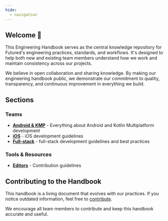 ```yaml
---
hide:
  - navigation
---
```


## Welcome 👋

This Engineering Handbook serves as the central knowledge repository for Futured's engineering practices, standards, and workflows. It's designed to help both new and existing team members understand how we work and maintain consistency across our projects.

We believe in open collaboration and sharing knowledge. By making our engineering handbook public, we demonstrate our commitment to quality, transparency, and continuous improvement in everything we build.

## Sections

### Teams

- **[Android & KMP](teams/android/index.md)** - Everything about Android and Kotlin Multiplatform development
- **[iOS](teams/ios/index.md)** - iOS development guidelines
- **[Full-stack](teams/fullstack/index.md)** - full-stack development guidelines and best practices
<!-- - **[Design](teams/design/design_page.md)** - Design team practices and guidelines
- **[QA](teams/qa/qa_page.md)** - Quality Assurance processes and standards -->

### Tools & Resources

- **[Editors](editors.md)** - Contribution guidelines

## Contributing to the Handbook

This handbook is a living document that evolves with our practices. If you notice outdated information, feel free to [contribute](editors.md).

We encourage all team members to contribute and keep this handbook accurate and useful.
